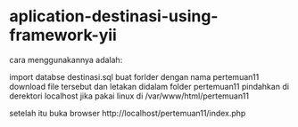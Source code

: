 # aplication-destinasi-using-framework-yii

cara menggunakannya adalah:

import databse destinasi.sql 
buat forlder dengan nama pertemuan11 
download file tersebut dan letakan didalam folder pertemuan11
pindahkan di derektori localhost jika pakai linux di /var/www/html/pertemuan11

setelah itu buka browser
http://localhost/pertemuan11/index.php
